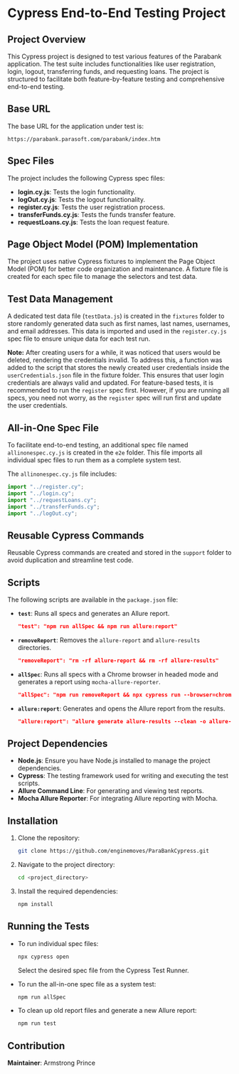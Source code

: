 # Cypress End-to-End Testing Project

## Project Overview

This Cypress project is designed to test various features of the Parabank application. The test suite includes functionalities like user registration, login, logout, transferring funds, and requesting loans. The project is structured to facilitate both feature-by-feature testing and comprehensive end-to-end testing.

## Base URL

The base URL for the application under test is:
```
https://parabank.parasoft.com/parabank/index.htm
```

## Spec Files

The project includes the following Cypress spec files:

- **login.cy.js**: Tests the login functionality.
- **logOut.cy.js**: Tests the logout functionality.
- **register.cy.js**: Tests the user registration process.
- **transferFunds.cy.js**: Tests the funds transfer feature.
- **requestLoans.cy.js**: Tests the loan request feature.

## Page Object Model (POM) Implementation

The project uses native Cypress fixtures to implement the Page Object Model (POM) for better code organization and maintenance. A fixture file is created for each spec file to manage the selectors and test data.

## Test Data Management

A dedicated test data file (`testData.js`) is created in the `fixtures` folder to store randomly generated data such as first names, last names, usernames, and email addresses. This data is imported and used in the `register.cy.js` spec file to ensure unique data for each test run.

**Note:** After creating users for a while, it was noticed that users would be deleted, rendering the credentials invalid. To address this, a function was added to the script that stores the newly created user credentials inside the `userCredentials.json` file in the fixture folder. This ensures that user login credentials are always valid and updated. For feature-based tests, it is recommended to run the `register` spec first. However, if you are running all specs, you need not worry, as the `register` spec will run first and update the user credentials.

## All-in-One Spec File

To facilitate end-to-end testing, an additional spec file named `allinonespec.cy.js` is created in the `e2e` folder. This file imports all individual spec files to run them as a complete system test.

The `allinonespec.cy.js` file includes:
```javascript
import "../register.cy";
import "../login.cy";
import "../requestLoans.cy";
import "../transferFunds.cy";
import "../logOut.cy";
```

## Reusable Cypress Commands

Reusable Cypress commands are created and stored in the `support` folder to avoid duplication and streamline test code.

## Scripts

The following scripts are available in the `package.json` file:

- **`test`**: Runs all specs and generates an Allure report.
  ```json
  "test": "npm run allSpec && npm run allure:report"
  ```

- **`removeReport`**: Removes the `allure-report` and `allure-results` directories.
  ```json
  "removeReport": "rm -rf allure-report && rm -rf allure-results"
  ```

- **`allSpec`**: Runs all specs with a Chrome browser in headed mode and generates a report using `mocha-allure-reporter`.
  ```json
  "allSpec": "npm run removeReport && npx cypress run --browser=chrome --headed --spec cypress/e2e/AllSpecInOne/allSpecInOneTest.cy.js --reporter mocha-allure-reporter"
  ```

- **`allure:report`**: Generates and opens the Allure report from the results.
  ```json
  "allure:report": "allure generate allure-results --clean -o allure-report && allure open"
  ```

## Project Dependencies

- **Node.js**: Ensure you have Node.js installed to manage the project dependencies.
- **Cypress**: The testing framework used for writing and executing the test scripts.
- **Allure Command Line**: For generating and viewing test reports.
- **Mocha Allure Reporter**: For integrating Allure reporting with Mocha.



## Installation

1. Clone the repository:
   ```bash
   git clone https://github.com/enginemoves/ParaBankCypress.git
   ```

2. Navigate to the project directory:
   ```bash
   cd <project_directory>
   ```

3. Install the required dependencies:
   ```bash
   npm install
   ```

## Running the Tests

- To run individual spec files:
  ```bash
  npx cypress open
  ```
  Select the desired spec file from the Cypress Test Runner.

- To run the all-in-one spec file as a system test:
  ```bash
  npm run allSpec
  ```

- To clean up old report files and generate a new Allure report:
  ```bash
  npm run test
  ```

## Contribution

**Maintainer**: Armstrong Prince 